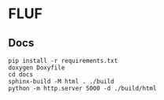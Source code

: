 # FLUF

## Docs

```
pip install -r requirements.txt
doxygen Doxyfile
cd docs
sphinx-build -M html . ./build
python -m http.server 5000 -d ./build/html
```